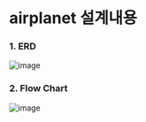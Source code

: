 # airplanet 설계내용

### 1. ERD
![image](https://user-images.githubusercontent.com/101163070/232707370-04895318-8181-4702-bb1d-ab49f93c71f1.png)

### 2. Flow Chart
![image](https://user-images.githubusercontent.com/101163070/232707406-66b97eff-3b02-4f5a-b4d0-080274e1c71b.png)
